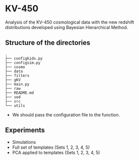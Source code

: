# KV-450

Analysis of the KV-450 cosmological data with the new redshift distributions developed using Bayesian Hierarchical Method.

## Structure of the directories

```
.
├── configkids.py
├── configsim.py
├── cosmo
├── data
├── filters
├── gKV
├── main.py
├── raw
├── README.md
├── sed
├── src
└── utils
```

- We should pass the configuration file to the function.

## Experiments
- Simulations
- Full set of templates (Sets 1, 2, 3, 4, 5)
- PCA applied to templates (Sets 1, 2, 3, 4, 5)